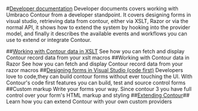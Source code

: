 #[Developer documentation](Developer-Documentation/index.md)
Developer documents covers working with Umbraco Contour from a developer standpoint. It covers designing forms in visual studio, retrieving data from contour, either via XSLT, Razor or via the normal API, it shows how to extend the system by hooking into the provider model, and finally it describes the available events and workflows you can use to extend or integrate Contour.

##[Working with Contour data in XSLT](Working-with-Contour-data-in-XSLT/index.md)
See how you can fetch and display Contour record data from your xslt macros
##Working with Contour data in Razor
See how you can fetch and display Contour record data from your razor macros
##[Designing forms in Visual Studio (code first)](Code-first/index.md)
Developers love to code,they can build contour forms without ever touching the UI. With Contour's code first features you can build, test and source control forms
##Custom markup
Write your forms your way. Since contour 3 you have full control over your form's HTML markup and styling
##[Extending Contour](Extending-Contour/index.md)##
Learn how you can extend Contour with your own custom providers